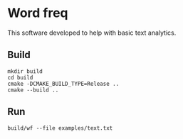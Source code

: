 # Word freq
This software developed to help with basic text analytics.

## Build

```shell
mkdir build 
cd build
cmake -DCMAKE_BUILD_TYPE=Release ..
cmake --build ..
```

## Run

```shell
build/wf --file examples/text.txt
```
